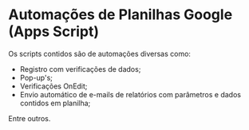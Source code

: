 # Automações de Planilhas Google (Apps Script)

Os scripts contidos são de automações diversas como:

* Registro com verificações de dados;
* Pop-up's;
* Verificações OnEdit;
* Envio automático de e-mails de relatórios com parâmetros e dados contidos em planilha;

Entre outros.

